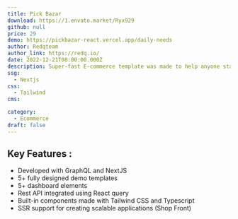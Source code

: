 ```yaml
---
title: Pick Bazar
download: https://1.envato.market/Ryx929
github: null
price: 29
demo: https://pickbazar-react.vercel.app/daily-needs
author: Redqteam
author_link: https://redq.io/
date: 2022-12-21T00:00:00.000Z
description: Super-fast E-commerce template was made to help anyone start their very own online store at ease. Built with React, NextJS, TypeScript, GraphQL, NeXt JS & Tailwind Cs.
ssg:
  - Nextjs
css:
  - Tailwind
cms:

category:
  - Ecommerce
draft: false
---
```


## Key Features :

- Developed with GraphQL and NextJS
- 5+ fully designed demo templates
- 5+ dashboard elements
- Rest API integrated using React query
- Built-in components made with Tailwind CSS and Typescript
- SSR support for creating scalable applications (Shop Front)
